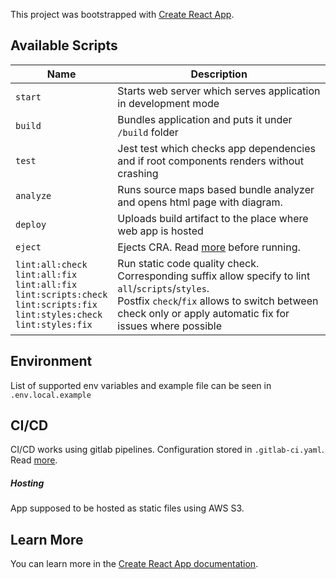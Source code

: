 This project was bootstrapped with [Create React App](https://github.com/facebook/create-react-app).

## Available Scripts

Name | Description
---|---
`start` | Starts web server which serves application in development mode
`build` | Bundles application and puts it under `/build` folder
`test`| Jest test which checks app dependencies and if root components renders without crashing
`analyze` | Runs source maps based bundle analyzer and opens html page with diagram.
`deploy` | Uploads build artifact to the place where web app is hosted
`eject` | Ejects CRA. Read [more](https://github.com/facebook/create-react-app/blob/master/packages/react-scripts/template/README.md) before running.
`lint:all:check`<br>`lint:all:fix`<br>`lint:all:fix`<br>`lint:scripts:check`<br>`lint:scripts:fix`<br>`lint:styles:check`<br>`lint:styles:fix` | Run static code quality check. Corresponding suffix allow specify to lint `all`/`scripts`/`styles`.<br>Postfix `check`/`fix` allows to switch between check only or apply automatic fix for issues where possible


## Environment

List of supported env variables and example file can be seen in `.env.local.example`

## CI/CD

CI/CD works using gitlab pipelines. Configuration stored in `.gitlab-ci.yaml`.
Read [more](https://docs.gitlab.com/ee/ci/yaml/).

##### Hosting

App supposed to be hosted as static files using AWS S3.
 
## Learn More

You can learn more in the [Create React App documentation](https://facebook.github.io/create-react-app/docs/getting-started).

